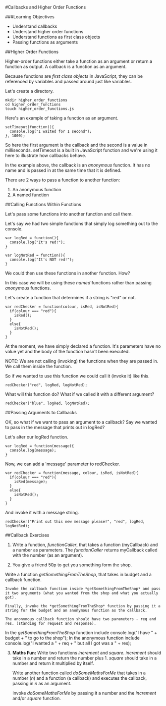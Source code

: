 #Callbacks and Higher Order Functions

###Learning Objectives
- Understand callbacks
- Understand higher order functions
- Understand functions as first class objects
- Passing functions as arguments

##Higher Order Functions

Higher-order functions either take a function as an argument or return a function as output. A callback is a function as an argument.

Because functions are *first class objects* in JavaScript, they can be referenced by variables and passed around just like variables.

Let's create a directory. 

```
mkdir higher_order_functions
cd higher_order_functions
touch higher_order_functions.js
```

Here's an example of taking a function as an argument.

```
setTimeout(function(){
  console.log("I waited for 1 second");
}, 1000);
```

So here the first argument is the callback and the second is a value in milliseconds. setTimeout is a built in JavaScript function and we're using it here to illustrate how callbacks behave. 

In the example above, the callback is an *anonymous* function. It has no name and is passed in at the same time that it is defined.

There are 2 ways to pass a function to another function:
1. An anonymous function
2. A named function

##Calling Functions Within Functions

Let's pass some functions into another function and call them.

Let's say we had two simple functions that simply log something out to the console.

```
var logRed = function(){
  console.log("It's red!");
}

var logNotRed = function(){
  console.log("It's NOT red!");
}
```

We could then use these functions in another function. How?

In this case we will be using these *named* functions rather than passing *anonymous* functions.

Let's create a function that determines if a string is "red" or not.


```
var redChecker = function(colour, isRed, isNotRed){
  if(colour === "red"){
    isRed();
  }
  else{
    isNotRed();
  }
}
```
At the moment, we have simply declared a function. It's parameters have no value yet and the body of the function hasn't been executed.

NOTE: We are not calling (invoking) the functions when they are passed in. We call them inside the function.

So if we wanted to use this function we could call it (invoke it) like this.

```
redChecker("red", logRed, logNotRed);
```

What will this function do? What if we called it with a different argument?

```
redChecker("blue", logRed, logNotRed);
```

##Passing Arguments to Callbacks

OK, so what if we want to pass an argument to a callback? Say we wanted to pass in the message that prints out in logRed?

Let's alter our logRed function.

```
var logRed = function(message){
  console.log(message);
}
```

Now, we can add a 'message' parameter to redChecker.

```
var redChecker = function(message, colour, isRed, isNotRed){
  if(colour === "red"){
    isRed(message);
  }
  else{
    isNotRed();
  }
}
```
And invoke it with a message string.

```
redChecker("Print out this new message please!", "red", logRed, logNotRed);
```

##Callback Exercises

1. Write a function, *functionCaller*, that takes a function (myCallback) and a number as parameters. The *functionCaller* returns myCallback called with the number (as an argument).


2. You give a friend 50p to get you something form the shop.

  Write a function *getSomethingFromTheShop*, that takes in budget and a callback function.

	Invoke the callback function inside *getSomethingFromTheShop* and pass it two arguments (what you wanted from the shop and what you actually got).

	Finally, invoke the *getSomethingFromTheShop* function by passing it a string for the budget and an anonymous function as the callback.

	The anonymous callback function should have two parameters - req and res. (standing for request and response).

  In the *getSomethingFromTheShop* function include console.log("I have " + budget + " to go to the shop");
  In the anonymous function include console.log("I wanted a " + req + " but all I got was a " + res);

3. **Maths Fun:** Write two functions *increment* and *square*. *increment* should take in a number and return the number plus 1. *square* should take in a number and return it multiplied by itself.

	Write another function called *doSomeMathsForMe* that takes in a number (*n*) and a function (a callback) and executes the callback, passing in *n* as an argument.

	Invoke *doSomeMathsForMe* by passing it a number and the *increment* and/or *square* function.
